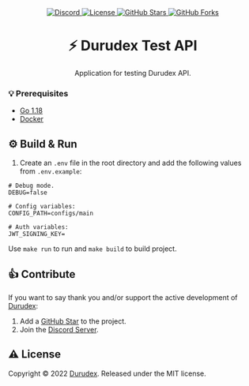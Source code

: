 <div align="center">
    <a href="https://discord.gg/4qcXbeVehZ">
        <img alt="Discord" src="https://img.shields.io/discord/882288646517035028?label=%F0%9F%92%AC%20discord">
    </a>
    <a href="https://github.com/durudex/durudex-test-api/blob/main/COPYING">
        <img alt="License" src="https://img.shields.io/github/license/durudex/durudex-test-api?label=%F0%9F%93%95%20license">
    </a>
    <a href="https://github.com/durudex/durudex-test-api/stargazers">
        <img alt="GitHub Stars" src="https://img.shields.io/github/stars/durudex/durudex-test-api?label=%E2%AD%90%20stars&logo=sdf">
    </a>
    <a href="https://github.com/durudex/durudex-test-api/network">
        <img alt="GitHub Forks" src="https://img.shields.io/github/forks/durudex/durudex-test-api?label=%F0%9F%93%81%20forks">
    </a>
</div>

<h1 align="center">⚡️ Durudex Test API</h1>

<p align="center">
Application for testing Durudex API.
</p>

### 💡 Prerequisites
+ [Go 1.18](https://golang.org/)
+ [Docker](https://www.docker.com)

## ⚙️ Build & Run
1) Create an `.env` file in the root directory and add the following values from `.env.example`:
```env
# Debug mode.
DEBUG=false

# Config variables:
CONFIG_PATH=configs/main

# Auth variables:
JWT_SIGNING_KEY=
```

Use `make run` to run and `make build` to build project.

## 👍 Contribute
If you want to say thank you and/or support the active development of [Durudex](https://github.com/durudex):
1) Add a [GitHub Star](https://github.com/durudex/durudex-test-api/stargazers) to the project.
2) Join the [Discord Server](https://discord.gg/4qcXbeVehZ).

## ⚠️ License
Copyright © 2022 [Durudex](https://github.com/durudex). Released under the MIT license.
